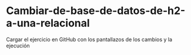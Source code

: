 # Cambiar-de-base-de-datos-de-h2-a-una-relacional
Cargar el ejercicio en GitHub con los pantallazos de los cambios y la ejecución
